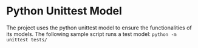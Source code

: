 # Python Unittest Model
The project uses the python unittest model to ensure the functionalities of its models. 
The following sample script runs a test model: ```python -m unittest tests/```
